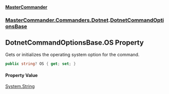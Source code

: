 #### [MasterCommander](MasterCommander.md 'MasterCommander')
### [MasterCommander.Commanders.Dotnet](MasterCommander.Commanders.Dotnet.md 'MasterCommander.Commanders.Dotnet').[DotnetCommandOptionsBase](DotnetCommandOptionsBase.md 'MasterCommander.Commanders.Dotnet.DotnetCommandOptionsBase')

## DotnetCommandOptionsBase.OS Property

Gets or initializes the operating system option for the command.

```csharp
public string? OS { get; set; }
```

#### Property Value
[System.String](https://docs.microsoft.com/en-us/dotnet/api/System.String 'System.String')